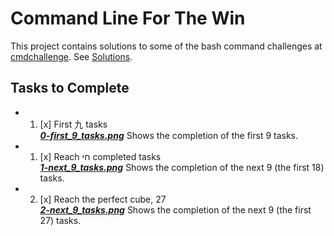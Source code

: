 # Command Line For The Win

This project contains solutions to some of the bash command challenges at [cmdchallenge](https://cmdchallenge.com/). See [Solutions](Solutions.md).

## Tasks to Complete

+ 1. [x] First 九 tasks<br/>**_[0-first_9_tasks.png](0-first_9_tasks.png)_** Shows the completion of the first 9 tasks.
+ 1. [x] Reach חי completed tasks<br/>**_[1-next_9_tasks.png](1-next_9_tasks.png)_** Shows the completion of the next 9 (the first 18) tasks.
+ 2. [x] Reach the perfect cube, 27<br/>**_[2-next_9_tasks.png](2-next_9_tasks.png)_** Shows the completion of the next 9 (the first 27) tasks.
